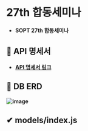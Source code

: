 # **27th 합동세미나**

- <b> SOPT 27th 합동세미나

## **📑 API 명세서**

- <a href=""> **API 명세서 링크** </a>

## **📙 DB ERD**
![image](https://user-images.githubusercontent.com/37949197/101240755-9dc9b080-3734-11eb-8e71-332ce259e9d7.png)



## ✔ **models/index.js**

```jsx

```

